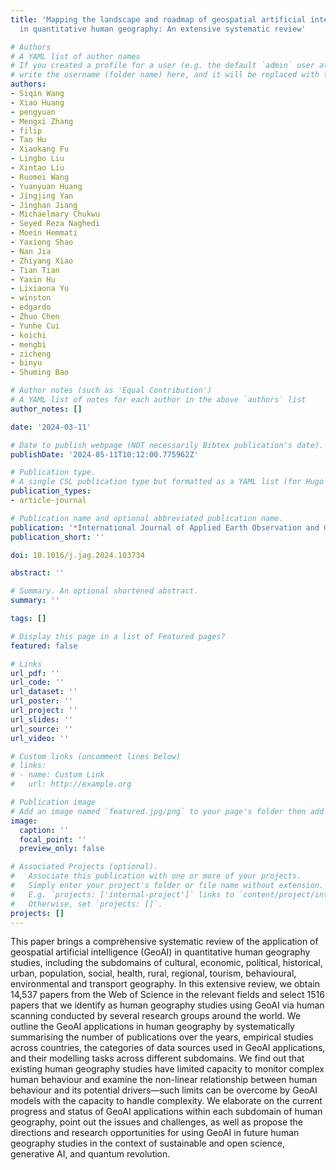 ```yaml
---
title: 'Mapping the landscape and roadmap of geospatial artificial intelligence (GeoAI)
  in quantitative human geography: An extensive systematic review'

# Authors
# A YAML list of author names
# If you created a profile for a user (e.g. the default `admin` user at `content/authors/admin/`), 
# write the username (folder name) here, and it will be replaced with their full name and linked to their profile.
authors:
- Siqin Wang
- Xiao Huang
- pengyuan
- Mengxi Zhang
- filip
- Tao Hu
- Xiaokang Fu
- Lingbo Liu
- Xintao Liu
- Ruomei Wang
- Yuanyuan Huang
- Jingjing Yan
- Jinghan Jiang
- Michaelmary Chukwu
- Seyed Reza Naghedi
- Moein Hemmati
- Yaxiong Shao
- Nan Jia
- Zhiyang Xiao
- Tian Tian
- Yaxin Hu
- Lixiaona Yu
- winston
- edgardo
- Zhuo Chen
- Yunhe Cui
- koichi
- mengbi
- zicheng
- binyu
- Shuming Bao

# Author notes (such as 'Equal Contribution')
# A YAML list of notes for each author in the above `authors` list
author_notes: []

date: '2024-03-11'

# Date to publish webpage (NOT necessarily Bibtex publication's date).
publishDate: '2024-05-11T10:12:00.775962Z'

# Publication type.
# A single CSL publication type but formatted as a YAML list (for Hugo requirements).
publication_types:
- article-journal

# Publication name and optional abbreviated publication name.
publication: '*International Journal of Applied Earth Observation and Geoinformation*'
publication_short: ''

doi: 10.1016/j.jag.2024.103734

abstract: ''

# Summary. An optional shortened abstract.
summary: ''

tags: []

# Display this page in a list of Featured pages?
featured: false

# Links
url_pdf: ''
url_code: ''
url_dataset: ''
url_poster: ''
url_project: ''
url_slides: ''
url_source: ''
url_video: ''

# Custom links (uncomment lines below)
# links:
# - name: Custom Link
#   url: http://example.org

# Publication image
# Add an image named `featured.jpg/png` to your page's folder then add a caption below.
image:
  caption: ''
  focal_point: ''
  preview_only: false

# Associated Projects (optional).
#   Associate this publication with one or more of your projects.
#   Simply enter your project's folder or file name without extension.
#   E.g. `projects: ['internal-project']` links to `content/project/internal-project/index.md`.
#   Otherwise, set `projects: []`.
projects: []
---
```


This paper brings a comprehensive systematic review of the application of geospatial artificial intelligence (GeoAI) in quantitative human geography studies, including the subdomains of cultural, economic, political, historical, urban, population, social, health, rural, regional, tourism, behavioural, environmental and transport geography. In this extensive review, we obtain 14,537 papers from the Web of Science in the relevant fields and select 1516 papers that we identify as human geography studies using GeoAI via human scanning conducted by several research groups around the world. We outline the GeoAI applications in human geography by systematically summarising the number of publications over the years, empirical studies across countries, the categories of data sources used in GeoAI applications, and their modelling tasks across different subdomains. We find out that existing human geography studies have limited capacity to monitor complex human behaviour and examine the non-linear relationship between human behaviour and its potential drivers—such limits can be overcome by GeoAI models with the capacity to handle complexity. We elaborate on the current progress and status of GeoAI applications within each subdomain of human geography, point out the issues and challenges, as well as propose the directions and research opportunities for using GeoAI in future human geography studies in the context of sustainable and open science, generative AI, and quantum revolution.
